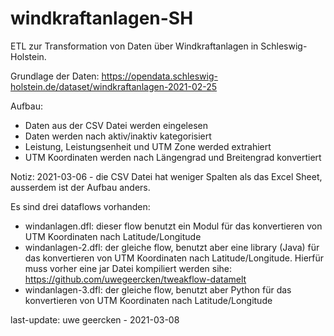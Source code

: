 # windkraftanlagen-SH

ETL zur Transformation von Daten über Windkraftanlagen in Schleswig-Holstein.

Grundlage der Daten: https://opendata.schleswig-holstein.de/dataset/windkraftanlagen-2021-02-25

Aufbau:
- Daten aus der CSV Datei werden eingelesen
- Daten werden nach aktiv/inaktiv kategorisiert
- Leistung, Leistungsenheit und UTM Zone werded extrahiert
- UTM Koordinaten werden nach Längengrad und Breitengrad konvertiert

Notiz: 2021-03-06 - die CSV Datei hat weniger Spalten als das Excel Sheet, ausserdem ist der Aufbau anders.

Es sind drei dataflows vorhanden:
- windanlagen.dfl: dieser flow benutzt ein Modul für das konvertieren von UTM Koordinaten nach Latitude/Longitude
- windanlagen-2.dfl: der gleiche flow, benutzt aber eine library (Java) für das konvertieren von UTM Koordinaten nach Latitude/Longitude. Hierfür muss vorher eine jar Datei kompiliert werden sihe: https://github.com/uwegeercken/tweakflow-datamelt
- windanlagen-3.dfl: der gleiche flow, benutzt aber Python für das konvertieren von UTM Koordinaten nach Latitude/Longitude

last-update: uwe geercken - 2021-03-08
